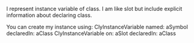 I represent instance variable of class.
I am like slot but include explicit information about declaring class.

You can create my instance using:
	ClyInstanceVariable named: aSymbol declaredIn: aClass
	ClyInstanceVariable on: aSlot declaredIn: aClass
 